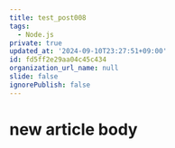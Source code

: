 ```yaml
---
title: test_post008
tags:
  - Node.js
private: true
updated_at: '2024-09-10T23:27:51+09:00'
id: fd5ff2e29aa04c45c434
organization_url_name: null
slide: false
ignorePublish: false
---
```

# new article body
